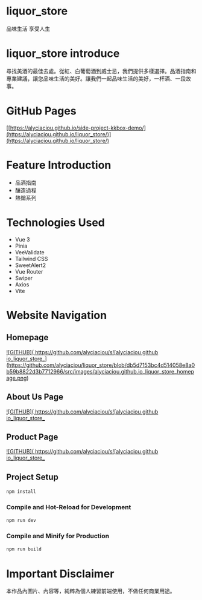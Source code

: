 # liquor_store
品味生活 享受人生

# liquor_store introduce
尋找美酒的最佳去處。從紅、白葡萄酒到威士忌，我們提供多樣選擇。品酒指南和專業建議，讓您品味生活的美好。讓我們一起品味生活的美好，一杯酒、一段故事。

# GitHub Pages
[[https://alyciaciou.github.io/side-project-kkbox-demo/](https://alyciaciou.github.io/liquor_store/)](https://alyciaciou.github.io/liquor_store/)

# Feature Introduction
*  品酒指南
*  釀造過程
*  熱銷系列

# Technologies Used
*  Vue 3
*  Pinia 
*  VeeValidate
*  Tailwind CSS
*  SweetAlert2
*  Vue Router
*  Swiper
*  Axios
*  Vite

# Website Navigation
## Homepage
[![GITHUB]( https://github.com/alyciaciou/s![alyciaciou github io_liquor_store_](https://github.com/alyciaciou/liquor_store/assets/107355737/82b34b54-f560-45b9-b0dc-bf63dab8ff83)](https://github.com/alyciaciou/liquor_store/blob/db5d7153bc4d514058e8a0b59b8822d3b7712966/src/images/alyciaciou.github.io_liquor_store_homepage.png)

## About Us Page
[![GITHUB]( https://github.com/alyciaciou/s![alyciaciou github io_liquor_store_](https://github.com/alyciaciou/liquor_store/blob/db5d7153bc4d514058e8a0b59b8822d3b7712966/src/images/alyciaciou.github.io_liquor_store_%20about.png)


## Product Page
[![GITHUB]( https://github.com/alyciaciou/s![alyciaciou github io_liquor_store_](https://github.com/alyciaciou/liquor_store/blob/db5d7153bc4d514058e8a0b59b8822d3b7712966/src/images/alyciaciou.github.io_liquor_store_%20products.png
)
  
## Project Setup

```sh
npm install
```

### Compile and Hot-Reload for Development

```sh
npm run dev
```

### Compile and Minify for Production

```sh
npm run build
```

# Important Disclaimer
本作品內圖片、內容等，純粹為個人練習前端使用，不做任何商業用途。
